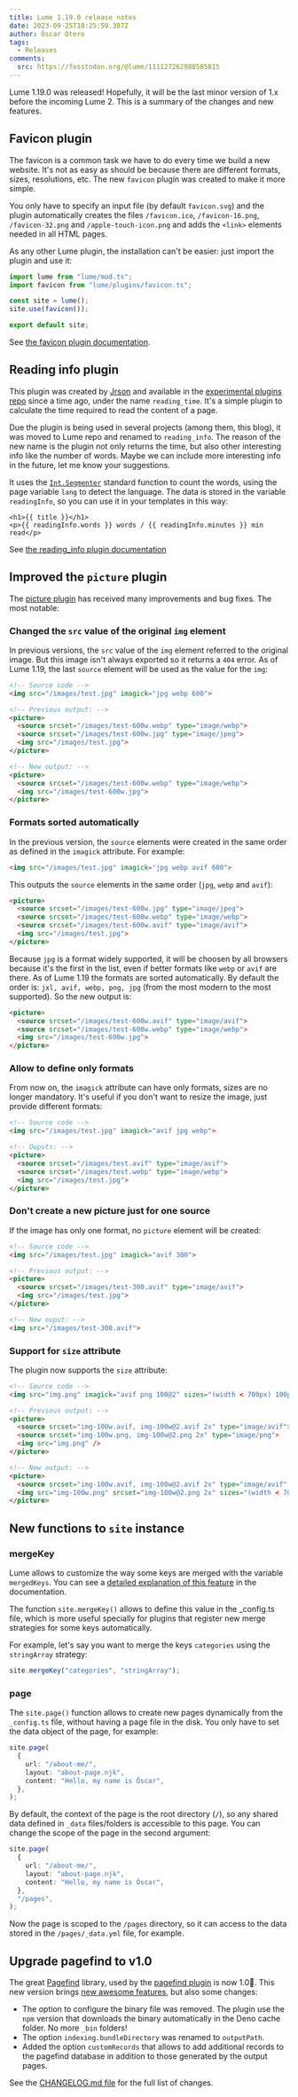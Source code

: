 ```yaml
---
title: Lume 1.19.0 release notes
date: 2023-09-25T18:25:59.387Z
author: Óscar Otero
tags:
  - Releases
comments:
  src: https://fosstodon.org/@lume/111127262980585815
---
```


Lume 1.19.0 was released! Hopefully, it will be the last minor version of 1.x
before the incoming Lume 2. This is a summary of the changes and new features.

<!-- more -->

## Favicon plugin

The favicon is a common task we have to do every time we build a new website.
It's not as easy as should be because there are different formats, sizes,
resolutions, etc. The new `favicon` plugin was created to make it more simple.

You only have to specify an input file (by default `favicon.svg`) and the plugin
automatically creates the files `/favicon.ico`, `/favicon-16.png`,
`/favicon-32.png` and `/apple-touch-icon.png` and adds the `<link>` elements
needed in all HTML pages.

As any other Lume plugin, the installation can't be easier: just import the
plugin and use it:

```ts
import lume from "lume/mod.ts";
import favicon from "lume/plugins/favicon.ts";

const site = lume();
site.use(favicon());

export default site;
```

See [the favicon plugin documentation](https://lume.land/plugins/favicon/).

## Reading info plugin

This plugin was created by [Jrson](https://github.com/jrson83) and available in
the
[experimental plugins repo](https://github.com/lumeland/experimental-plugins)
since a time ago, under the name `reading_time`. It's a simple plugin to
calculate the time required to read the content of a page.

Due the plugin is being used in several projects (among them, this blog), it was
moved to Lume repo and renamed to `reading_info`. The reason of the new name is
the plugin not only returns the time, but also other interesting info like the
number of words. Maybe we can include more interesting info in the future, let
me know your suggestions.

It uses the
[`Int.Segmenter`](https://developer.mozilla.org/docs/Web/JavaScript/Reference/Global_Objects/Intl/Segmenter)
standard function to count the words, using the page variable `lang` to detect
the language. The data is stored in the variable `readingInfo`, so you can use
it in your templates in this way:

```vento
<h1>{{ title }}</h1>
<p>{{ readingInfo.words }} words / {{ readingInfo.minutes }} min read</p>
```

See
[the reading_info plugin documentation](https://lume.land/plugins/reading_info/)

## Improved the `picture` plugin

The [picture plugin](https://lume.land/plugins/picture/) has received many
improvements and bug fixes. The most notable:

### Changed the `src` value of the original `img` element

In previous versions, the `src` value of the `img` element referred to the
original image. But this image isn't always exported so it returns a `404`
error. As of Lume 1.19, the last `source` element will be used as the value for
the `img`:

```html
<!-- Source code -->
<img src="/images/test.jpg" imagick="jpg webp 600">

<!-- Previous output: -->
<picture>
  <source srcset="/images/test-600w.webp" type="image/webp">
  <source srcset="/images/test-600w.jpg" type="image/jpeg">
  <img src="/images/test.jpg">
</picture>

<!-- New output: -->
<picture>
  <source srcset="/images/test-600w.webp" type="image/webp">
  <img src="/images/test-600w.jpg">
</picture>
```

### Formats sorted automatically

In the previous version, the `source` elements were created in the same order as
defined in the `imagick` attribute. For example:

```html
<img src="/images/test.jpg" imagick="jpg webp avif 600">
```

This outputs the `source` elements in the same order (`jpg`, `webp` and `avif`):

```html
<picture>
  <source srcset="/images/test-600w.jpg" type="image/jpeg">
  <source srcset="/images/test-600w.webp" type="image/webp">
  <source srcset="/images/test-600w.avif" type="image/avif">
  <img src="/images/test.jpg">
</picture>
```

Because `jpg` is a format widely supported, it will be choosen by all browsers
because it's the first in the list, even if better formats like `webp` or `avif`
are there. As of Lume 1.19 the formats are sorted automatically. By default the
order is: `jxl, avif, webp, png, jpg` (from the most modern to the most
supported). So the new output is:

```html
<picture>
  <source srcset="/images/test-600w.avif" type="image/avif">
  <source srcset="/images/test-600w.webp" type="image/webp">
  <img src="/images/test-600w.jpg">
</picture>
```

### Allow to define only formats

From now on, the `imagick` attribute can have only formats, sizes are no longer
mandatory. It's useful if you don't want to resize the image, just provide
different formats:

```html
<!-- Source code -->
<img src="/images/test.jpg" imagick="avif jpg webp">

<!-- Ouputs: -->
<picture>
  <source srcset="/images/test.avif" type="image/avif">
  <source srcset="/images/test.webp" type="image/webp">
  <img src="/images/test.jpg">
</picture>
```

### Don't create a new picture just for one source

If the image has only one format, no `picture` element will be created:

```html
<!-- Source code -->
<img src="/images/test.jpg" imagick="avif 300">

<!-- Previous output: -->
<picture>
  <source srcset="/images/test-300.avif" type="image/avif">
  <img src="/images/test.jpg">
</picture>

<!-- New ouput: -->
<img src="/images/test-300.avif">
```

### Support for `size` attribute

The plugin now supports the `size` attribute:

```html
<!-- Source code -->
<img src="img.png" imagick="avif png 100@2" sizes="(width < 700px) 100px, 200px">

<!-- Previous output: -->
<picture>
  <source srcset="img-100w.avif, img-100w@2.avif 2x" type="image/avif">
  <source srcset="img-100w.png, img-100w@2.png 2x" type="image/png">
  <img src="img.png" />
</picture>

<!-- New output: -->
<picture>
  <source srcset="img-100w.avif, img-100w@2.avif 2x" type="image/avif" sizes="(width < 700px) 100px, 200px">
  <img src="img-100w.png" srcset="img-100w@2.png 2x" sizes="(width < 700px) 100px, 200px">
</picture>
```

## New functions to `site` instance

### mergeKey

Lume allows to customize the way some keys are merged with the variable
`mergedKeys`. You can see a
[detailed explanation of this feature](https://lume.land/docs/core/merged-keys/)
in the documentation.

The function `site.mergeKey()` allows to define this value in the _config.ts
file, which is more useful specially for plugins that register new merge
strategies for some keys automatically.

For example, let's say you want to merge the keys `categories` using the
`stringArray` strategy:

```ts
site.mergeKey("categories", "stringArray");
```

### page

The `site.page()` function allows to create new pages dynamically from the
`_config.ts` file, without having a page file in the disk. You only have to set
the data object of the page, for example:

```ts
site.page(
  {
    url: "/about-me/",
    layout: "about-page.njk",
    content: "Hello, my name is Óscar",
  },
);
```

By default, the context of the page is the root directory (`/`), so any shared
data defined in `_data` files/folders is accessible to this page. You can change
the scope of the page in the second argument:

```ts
site.page(
  {
    url: "/about-me/",
    layout: "about-page.njk",
    content: "Hello, my name is Óscar",
  },
  "/pages",
);
```

Now the page is scoped to the `/pages` directory, so it can access to the data
stored in the `/pages/_data.yml` file, for example.

## Upgrade pagefind to v1.0

The great [Pagefind](https://pagefind.app/) library, used by the
[pagefind plugin](https://lume.land/plugins/pagefind/) is now 1.0🎉. This new
version brings
[new awesome features](https://github.com/CloudCannon/pagefind/releases/tag/v1.0.0),
but also some changes:

- The option to configure the binary file was removed. The plugin use the `npm`
  version that downloads the binary automatically in the Deno cache folder. No
  more `_bin` folders!
- The option `indexing.bundleDirectory` was renamed to `outputPath`.
- Added the option `customRecords` that allows to add additional records to the
  pagefind database in addition to those generated by the output pages.

See the
[CHANGELOG.md file](https://github.com/lumeland/lume/blob/v1.19.0/CHANGELOG.md)
for the full list of changes.
